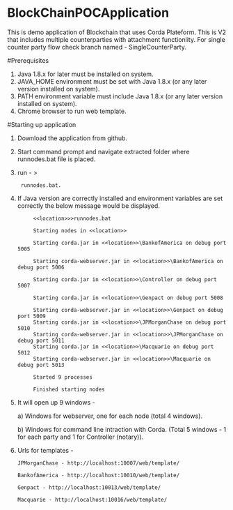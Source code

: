 # BlockChainPOCApplication
This is demo application of Blockchain that uses Corda Plateform. This is V2 that includes multiple counterparties with attachment functionlity. For single counter party flow check branch named - SingleCounterParty.

#Prerequisites
1. Java 1.8.x for later must be installed on system.
2. JAVA_HOME environment must be set with Java 1.8.x (or any later version installed on system).
3. PATH environment variable must include Java 1.8.x (or any later version installed on system).
4. Chrome browser to run web template.

#Starting up application
1. Download the application from github.
2. Start command prompt and navigate extracted folder where runnodes.bat file is placed.
3. run - > 

		runnodes.bat.
			
4. If Java version are correctly installed and environment variables are set correctly the below message would be displayed.
			
			<<location>>>runnodes.bat

			Starting nodes in <<location>>

			Starting corda.jar in <<location>>\BankofAmerica on debug port 5005

			Starting corda-webserver.jar in <<location>>\BankofAmerica on debug port 5006

			Starting corda.jar in <<location>>\Controller on debug port 5007

			Starting corda.jar in <<location>>\Genpact on debug port 5008

			Starting corda-webserver.jar in <<location>>\Genpact on debug port 5009
			Starting corda.jar in <<location>>\JPMorganChase on debug port 5010
			Starting corda-webserver.jar in <<location>>\JPMorganChase on debug port 5011
			Starting corda.jar in <<location>>\Macquarie on debug port 5012
			Starting corda-webserver.jar in <<location>>\Macquarie on debug port 5013

			Started 9 processes

			Finished starting nodes	

5.  It will open up 9 windows -

	a) Windows for webserver, one for each node (total 4 windows).
		
	b) Windows for command line intraction with Corda. (Total 5 windows - 1 for each party and 1 for Controller (notary)).
		
6.  Urls for templates -

		JPMorganChase - http://localhost:10007/web/template/
		
		BankofAmerica - http://localhost:10010/web/template/

		Genpact - http://localhost:10013/web/template/
		
		Macquarie - http://localhost:10016/web/template/
		
		

